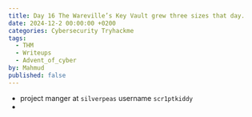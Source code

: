 ```yaml
---
title: Day 16 The Wareville’s Key Vault grew three sizes that day.
date: 2024-12-2 00:00:00 +0200
categories: Cybersecurity Tryhackme
tags:
  - THM
  - Writeups
  - Advent_of_cyber
by: Mahmud
published: false
---
```

- project manger at `silverpeas`
  username `scr1ptkiddy`
-  